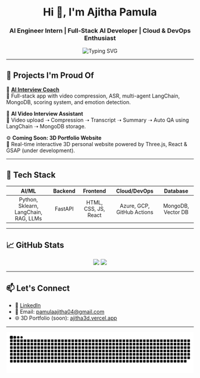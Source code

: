 <h1 align="center">Hi 👋, I'm Ajitha Pamula</h1>
<h3 align="center">AI Engineer Intern | Full-Stack AI Developer | Cloud & DevOps Enthusiast</h3>

<p align="center">
  <img src="https://readme-typing-svg.herokuapp.com?font=Fira+Code&size=20&pause=1000&color=36BCF7&center=true&vCenter=true&width=435&lines=Building+Real-World+AI+Projects;Python+%7C+LangChain+%7C+MongoDB+%7C+LLMs;Actively+Learning+and+Deploying+AI+Apps" alt="Typing SVG" />
</p>

---

## 🔭 Projects I'm Proud Of

🚀 **[AI Interview Coach](https://github.com/ajithapamula/AI_Interview_Coach)**  
🎯 Full-stack app with video compression, ASR, multi-agent LangChain, MongoDB, scoring system, and emotion detection.

🧠 **AI Video Interview Assistant**  
📼 Video upload ➝ Compression ➝ Transcript ➝ Summary ➝ Auto QA using LangChain ➝ MongoDB storage.

⚙️ **Coming Soon: 3D Portfolio Website**  
🧪 Real-time interactive 3D personal website powered by Three.js, React & GSAP (under development).

---

## 🧠 Tech Stack

| AI/ML | Backend | Frontend | Cloud/DevOps | Database |
|:----:|:--------:|:--------:|:------------:|:--------:|
| Python, Sklearn, LangChain, RAG, LLMs | FastAPI | HTML, CSS, JS, React | Azure, GCP, GitHub Actions | MongoDB, Vector DB |

---

## 📈 GitHub Stats

<p align="center">
  <img src="https://github-readme-stats.vercel.app/api?username=ajithapamula&show_icons=true&theme=tokyonight" />
  <img src="https://github-readme-stats.vercel.app/api/top-langs/?username=ajithapamula&layout=compact&theme=tokyonight" />
</p>

---

## 📫 Let's Connect

- 💼 [LinkedIn](https://www.linkedin.com/in/ajithapamula)
- 📨 Email: pamulaajitha04@gmail.com
- 🌐 3D Portfolio (soon): [ajitha3d.vercel.app](https://ajitha3d.vercel.app)

---

<p align="center">
  <img src="https://github.com/Platane/snk/raw/output/github-contribution-grid-snake.svg" alt="Snake animation" />
</p>
